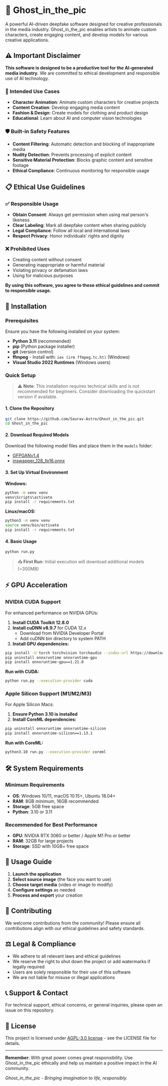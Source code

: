 # 👻 Ghost_in_the_pic

A powerful AI-driven deepfake software designed for creative professionals in the media industry. Ghost_in_the_pic enables artists to animate custom characters, create engaging content, and develop models for various creative applications.

## ⚠️ Important Disclaimer

**This software is designed to be a productive tool for the AI-generated media industry.** We are committed to ethical development and responsible use of AI technology.

### 🎯 Intended Use Cases
- **Character Animation**: Animate custom characters for creative projects
- **Content Creation**: Develop engaging media content
- **Fashion & Design**: Create models for clothing and product design
- **Educational**: Learn about AI and computer vision technologies

### 🛡️ Built-in Safety Features
- **Content Filtering**: Automatic detection and blocking of inappropriate media
- **Nudity Detection**: Prevents processing of explicit content
- **Sensitive Material Protection**: Blocks graphic content and sensitive footage
- **Ethical Compliance**: Continuous monitoring for responsible usage

## 📋 Ethical Use Guidelines

### ✅ Responsible Usage
- **Obtain Consent**: Always get permission when using real person's likeness
- **Clear Labeling**: Mark all deepfake content when sharing publicly
- **Legal Compliance**: Follow all local and international laws
- **Respect Privacy**: Honor individuals' rights and dignity

### ❌ Prohibited Uses
- Creating content without consent
- Generating inappropriate or harmful material
- Violating privacy or defamation laws
- Using for malicious purposes

**By using this software, you agree to these ethical guidelines and commit to responsible usage.**

## 🚀 Installation

### Prerequisites

Ensure you have the following installed on your system:

- **Python 3.11** (recommended)
- **pip** (Python package installer)
- **git** (version control)
- **ffmpeg** - Install with: `iex (irm ffmpeg.tc.ht)` (Windows)
- **Visual Studio 2022 Runtimes** (Windows users)

### Quick Setup

> ⚠️ **Note**: This installation requires technical skills and is not recommended for beginners. Consider downloading the quickstart version if available.

#### 1. Clone the Repository
```bash
git clone https://github.com/Saurav-Astro/Ghost_in_the_pic.git
cd Ghost_in_the_pic
```

#### 2. Download Required Models
Download the following model files and place them in the `models` folder:
- [GFPGANv1.4](https://huggingface.co/hacksider/deep-live-cam/resolve/main/GFPGANv1.4.pth)
- [inswapper_128_fp16.onnx](https://huggingface.co/hacksider/deep-live-cam/resolve/main/inswapper_128_fp16.onnx)

#### 3. Set Up Virtual Environment

**Windows:**
```bash
python -m venv venv
venv\Scripts\activate
pip install -r requirements.txt
```

**Linux/macOS:**
```bash
python3 -m venv venv
source venv/bin/activate
pip install -r requirements.txt
```

#### 4. Basic Usage
```bash
python run.py
```

> 📥 **First Run**: Initial execution will download additional models (~300MB)

## ⚡ GPU Acceleration

### NVIDIA CUDA Support

For enhanced performance on NVIDIA GPUs:

1. **Install CUDA Toolkit 12.8.0**
2. **Install cuDNN v8.9.7** for CUDA 12.x
   - Download from NVIDIA Developer Portal
   - Add cuDNN bin directory to system PATH
3. **Install GPU dependencies:**
```bash
pip install -U torch torchvision torchaudio --index-url https://download.pytorch.org/whl/cu128
pip uninstall onnxruntime onnxruntime-gpu
pip install onnxruntime-gpu==1.21.0
```

**Run with CUDA:**
```bash
python run.py --execution-provider cuda
```

### Apple Silicon Support (M1/M2/M3)

For Apple Silicon Macs:

1. **Ensure Python 3.10 is installed**
2. **Install CoreML dependencies:**
```bash
pip uninstall onnxruntime onnxruntime-silicon
pip install onnxruntime-silicon==1.13.1
```

**Run with CoreML:**
```bash
python3.10 run.py --execution-provider coreml
```

## 🛠️ System Requirements

### Minimum Requirements
- **OS**: Windows 10/11, macOS 10.15+, Ubuntu 18.04+
- **RAM**: 8GB minimum, 16GB recommended
- **Storage**: 5GB free space
- **Python**: 3.10 or 3.11

### Recommended for Best Performance
- **GPU**: NVIDIA RTX 3060 or better / Apple M1 Pro or better
- **RAM**: 32GB for large projects
- **Storage**: SSD with 10GB+ free space

## 📖 Usage Guide

1. **Launch the application**
2. **Select source image** (the face you want to use)
3. **Choose target media** (video or image to modify)
4. **Configure settings** as needed
5. **Process and export** your creation

## 🤝 Contributing

We welcome contributions from the community! Please ensure all contributions align with our ethical guidelines and safety standards.

## ⚖️ Legal & Compliance

- We adhere to all relevant laws and ethical guidelines
- We reserve the right to shut down the project or add watermarks if legally required
- Users are solely responsible for their use of this software
- We are not liable for misuse or illegal applications

## 📞 Support & Contact

For technical support, ethical concerns, or general inquiries, please open an issue on this repository.

## 📄 License

This project is licensed under [AGPL-3.0 license](https://github.com/Saurav-Astro/Ghost_in_the_pic/blob/main/LICENSE) - see the LICENSE file for details.

---

**Remember**: With great power comes great responsibility. Use Ghost_in_the_pic ethically and help us maintain a positive impact in the AI community.

*Ghost_in_the_pic - Bringing imagination to life, responsibly.*
